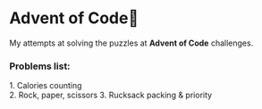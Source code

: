 <h1>Advent of Code🎄 </h1>
My attempts at solving the puzzles at <b>Advent of Code</b> challenges.
<h3>Problems list:</h3>
1. Calories counting <br>
2. Rock, paper, scissors
3. Rucksack packing & priority
